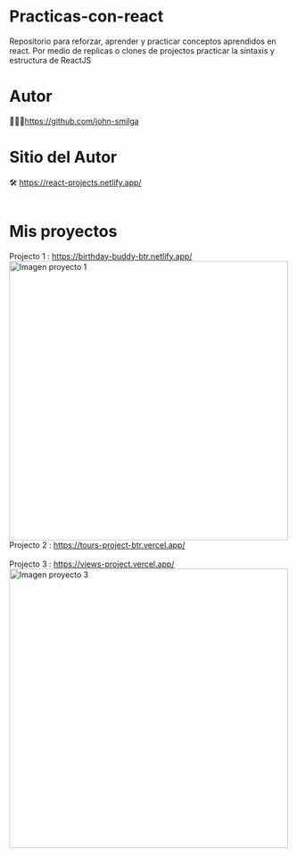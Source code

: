 # Practicas-con-react
Repositorio para reforzar, aprender y practicar conceptos aprendidos en react. Por medio de replicas o clones de projectos practicar la sintaxis y estructura de ReactJS <br/>

# Autor
👨🏼‍🎓https://github.com/john-smilga
# Sitio del Autor
🛠️ https://react-projects.netlify.app/ <br/> <br/>

# Mis proyectos
Projecto 1 : https://birthday-buddy-btr.netlify.app/ <br/>
<a href="https://ibb.co/y5SpvwM"><img src="https://i.ibb.co/QndkS2q/Captura-de-pantalla-2023-08-19-195505.png" alt="Imagen proyecto 1" border="0" width="500px" ></a>
<br/>
Projecto 2 : https://tours-project-btr.vercel.app/  <br/>
<br/>
Projecto 3 : https://views-project.vercel.app/ <br/>
<a href="https://ibb.co/py6H8kp"><img src="https://i.ibb.co/py6H8kp/Captura-de-pantalla-2023-09-15-075209.png" alt="Imagen proyecto 3" border="0" width="500px"></a>

